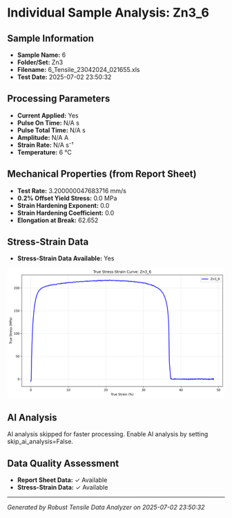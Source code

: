 # Individual Sample Analysis: Zn3_6

## Sample Information
- **Sample Name:** 6
- **Folder/Set:** Zn3
- **Filename:** 6_Tensile_23042024_021655.xls
- **Test Date:** 2025-07-02 23:50:32

## Processing Parameters
- **Current Applied:** Yes
- **Pulse On Time:** N/A s
- **Pulse Total Time:** N/A s
- **Amplitude:** N/A A
- **Strain Rate:** N/A s⁻¹
- **Temperature:** 6 °C

## Mechanical Properties (from Report Sheet)
- **Test Rate:** 3.200000047683716 mm/s
- **0.2% Offset Yield Stress:** 0.0 MPa
- **Strain Hardening Exponent:** 0.0
- **Strain Hardening Coefficient:** 0.0
- **Elongation at Break:** 62.652

## Stress-Strain Data
- **Stress-Strain Data Available:** Yes

![Stress-Strain Curve](../individual_plots/plot_Zn3_6.png)

## AI Analysis

AI analysis skipped for faster processing. Enable AI analysis by setting skip_ai_analysis=False.

## Data Quality Assessment
- **Report Sheet Data:** ✓ Available
- **Stress-Strain Data:** ✓ Available

---
*Generated by Robust Tensile Data Analyzer on 2025-07-02 23:50:32*
